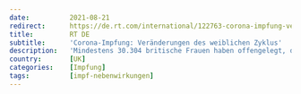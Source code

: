 ```yaml
---
date:          2021-08-21
redirect:      https://de.rt.com/international/122763-corona-impfung-veraenderungen-des-weiblichen-zyklus/
title:         RT DE
subtitle:      'Corona-Impfung: Veränderungen des weiblichen Zyklus'
description:   'Mindestens 30.304 britische Frauen haben offengelegt, dass sie nach Erhalt einer Corona-Impfung Veränderungen in ihrem Menstruationszyklus festgestellt haben. Eine Redakteurin des Magazins The Spectator teilte nun mit, dass sie nach der Impfung ebenfalls eine Veränderung bei ihrer Periode festgestellt hat.'
country:       [UK]
categories:    [Impfung]
tags:          [impf-nebenwirkungen]
---
```

